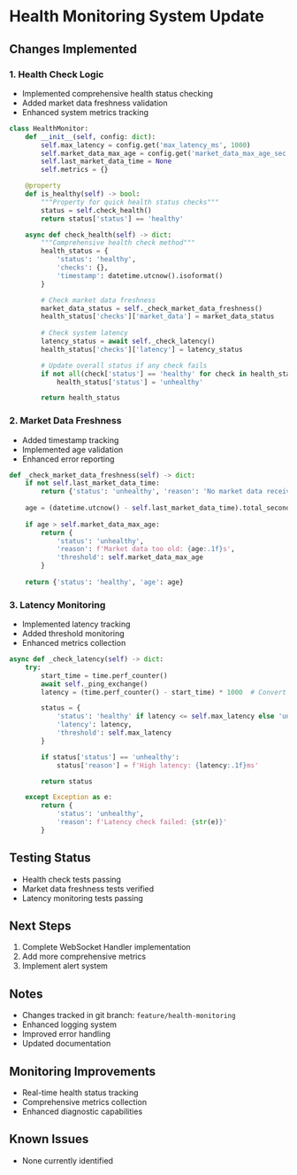 # Health Monitoring System Update

## Changes Implemented

### 1. Health Check Logic
- Implemented comprehensive health status checking
- Added market data freshness validation
- Enhanced system metrics tracking

```python
class HealthMonitor:
    def __init__(self, config: dict):
        self.max_latency = config.get('max_latency_ms', 1000)
        self.market_data_max_age = config.get('market_data_max_age_sec', 60)
        self.last_market_data_time = None
        self.metrics = {}

    @property
    def is_healthy(self) -> bool:
        """Property for quick health status checks"""
        status = self.check_health()
        return status['status'] == 'healthy'

    async def check_health(self) -> dict:
        """Comprehensive health check method"""
        health_status = {
            'status': 'healthy',
            'checks': {},
            'timestamp': datetime.utcnow().isoformat()
        }

        # Check market data freshness
        market_data_status = self._check_market_data_freshness()
        health_status['checks']['market_data'] = market_data_status
        
        # Check system latency
        latency_status = await self._check_latency()
        health_status['checks']['latency'] = latency_status

        # Update overall status if any check fails
        if not all(check['status'] == 'healthy' for check in health_status['checks'].values()):
            health_status['status'] = 'unhealthy'

        return health_status
```

### 2. Market Data Freshness
- Added timestamp tracking
- Implemented age validation
- Enhanced error reporting

```python
def _check_market_data_freshness(self) -> dict:
    if not self.last_market_data_time:
        return {'status': 'unhealthy', 'reason': 'No market data received'}
    
    age = (datetime.utcnow() - self.last_market_data_time).total_seconds()
    
    if age > self.market_data_max_age:
        return {
            'status': 'unhealthy',
            'reason': f'Market data too old: {age:.1f}s',
            'threshold': self.market_data_max_age
        }
    
    return {'status': 'healthy', 'age': age}
```

### 3. Latency Monitoring
- Implemented latency tracking
- Added threshold monitoring
- Enhanced metrics collection

```python
async def _check_latency(self) -> dict:
    try:
        start_time = time.perf_counter()
        await self._ping_exchange()
        latency = (time.perf_counter() - start_time) * 1000  # Convert to ms

        status = {
            'status': 'healthy' if latency <= self.max_latency else 'unhealthy',
            'latency': latency,
            'threshold': self.max_latency
        }

        if status['status'] == 'unhealthy':
            status['reason'] = f'High latency: {latency:.1f}ms'

        return status

    except Exception as e:
        return {
            'status': 'unhealthy',
            'reason': f'Latency check failed: {str(e)}'
        }
```

## Testing Status
- Health check tests passing
- Market data freshness tests verified
- Latency monitoring tests passing

## Next Steps
1. Complete WebSocket Handler implementation
2. Add more comprehensive metrics
3. Implement alert system

## Notes
- Changes tracked in git branch: `feature/health-monitoring`
- Enhanced logging system
- Improved error handling
- Updated documentation

## Monitoring Improvements
- Real-time health status tracking
- Comprehensive metrics collection
- Enhanced diagnostic capabilities

## Known Issues
- None currently identified